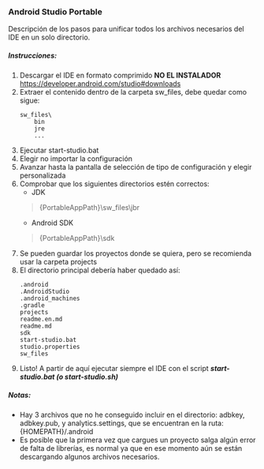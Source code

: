 ### Android Studio Portable

Descripción de los pasos para unificar todos los archivos necesarios del IDE en un solo directorio.

##### Instrucciones:

1. Descargar el IDE en formato comprimido **NO EL INSTALADOR**
	https://developer.android.com/studio#downloads
2. Extraer el contenido dentro de la carpeta sw_files, debe quedar como sigue:
	```
	sw_files\
		bin
		jre
		...
	```
3. Ejecutar start-studio.bat
4. Elegir no importar la configuración
5. Avanzar hasta la pantalla de selección de tipo de configuración y elegir personalizada
6. Comprobar que los siguientes directorios estén correctos:
	- JDK
	> {PortableAppPath}\sw_files\jbr
	- Android SDK
	> {PortableAppPath}\sdk
7. Se pueden guardar los proyectos donde se quiera, pero se recomienda usar la carpeta projects
8. El directorio principal debería haber quedado así:
	```
	.android
	.AndroidStudio
	.android_machines
	.gradle
	projects
	readme.en.md
	readme.md
	sdk
	start-studio.bat
	studio.properties
	sw_files
	```
9. Listo! A partir de aquí ejecutar siempre el IDE con el script ***start-studio.bat (o start-studio.sh)***

##### Notas:

- Hay 3 archivos que no he conseguido incluir en el directorio: adbkey, adbkey.pub, y analytics.settings, que se encuentran en la ruta: {HOMEPATH}/.android
- Es posible que la primera vez que cargues un proyecto salga algún error de falta de librerías, es normal ya que en ese momento aún se están descargando algunos archivos necesarios.
